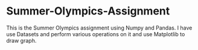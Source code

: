 # Summer-Olympics-Assignment
This is the Summer Olympics assignment using Numpy and Pandas.  I have use Datasets and perform various operations on it and use Matplotlib to draw graph. 
